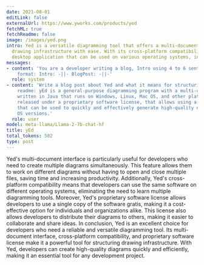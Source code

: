 ```yaml
---
date: 2021-08-01
editLink: false
externalUrl: https://www.yworks.com/products/yed
fetchML: true
fetchReadme: false
image: /images/yed.png
intro: Yed is a versatile diagramming tool that offers a multi-document interface, allowing developers to structure their
  drawing infrastructure with ease. With its cross-platform compatibility and proprietary software license, Yed is a powerful
  desktop application that can be used on various operating systems, including Windows, Linux, and Mac OS.
messages:
- content: 'You are a developer writing a blog, Intro using 4 to 6 sentences, Blog Post using 12 to 15 sentences. Desired
    format: Intro: -||- BlogPost: -||-'
  role: system
- content: 'Write a blog post about Yed and what it means for structuring drawing infrastructure based on the following github
    readme: yEd is a general-purpose diagramming program with a multi-document interface. It is a cross-platform application
    written in Java that runs on Windows, Linux, Mac OS, and other platforms that support the Java Virtual Machine. It is
    released under a proprietary software license, that allows using a single copy gratis. yEd is a powerful desktop application
    that can be used to quickly and effectively generate high-quality diagrams. It runs on all Windows, Unix/Linux, and Mac
    OS versions.'
  role: user
model: meta-llama/Llama-2-7b-chat-hf
title: yEd
total_tokens: 502
type: post
---
```

<script setup>
 import ArticleItem from '/components/ArticleItem.vue';
 import ArticleFooter from '/components/ArticleFooter.vue';
</script>
<ArticleItem :frontmatter="$frontmatter"/>

Yed's multi-document interface is particularly useful for developers who need to create multiple diagrams simultaneously.
This feature allows them to work on different diagrams without having to open and close multiple files, saving time and
increasing productivity. Additionally, Yed's cross-platform compatibility means that developers can use the same software
on different operating systems, eliminating the need to learn multiple diagramming tools.  Moreover, Yed's proprietary
software license allows developers to use a single copy of the software gratis, making it a cost-effective option for
individuals and organizations alike. This license also allows developers to distribute their diagrams to others, making
it easier to collaborate and share ideas.  In conclusion, Yed is an excellent choice for developers who need a reliable
and versatile diagramming tool. Its multi-document interface, cross-platform compatibility, and proprietary software
license make it a powerful tool for structuring drawing infrastructure. With Yed, developers can create high-quality
diagrams quickly and efficiently, making it an essential tool for any development project.


<ArticleFooter :frontmatter="$frontmatter"/>
